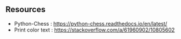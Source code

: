## Resources
* Python-Chess : https://python-chess.readthedocs.io/en/latest/
* Print color text : https://stackoverflow.com/a/61960902/10805602